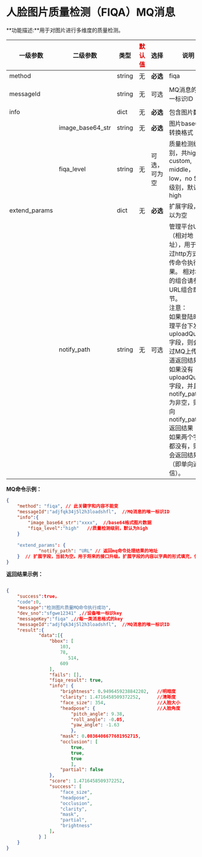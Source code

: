 # 人脸图片质量检测（FIQA）MQ消息

**功能描述:**用于对图片进行多维度的质量检测。

| 一级参数      | 二级参数         | 类型   | <font color="#dd0000">默认值</font> | 选择         | 说明                                                         | <font color="#dd0000">举例</font>      |
| ------------- | ---------------- | ------ | ----------------------------------- | ------------ | ------------------------------------------------------------ | -------------------------------------- |
| method        |                  | string | 无                                  | **必选**     | fiqa                                                         | "fiqa"                                 |
| messageId     |                  | string | 无                                  | 可选         | MQ消息的唯一标识ID                                           | “004a5b58-32e8-487e-a90a-2ce443877e7e” |
| info          |                  | dict   | 无                                  | **必选**     | 包含图片数据                                                 |                                        |
|               | image_base64_str | string | 无                                  | **必选**     | 图片base64转换格式                                           |                                        |
|               | fiqa_level       | string | 无                                  | 可选，可为空 | 质量检测级别，共high，custom, middle，low，no 5个级别，默认为high |                                        |
| extend_params |                  | dict   | 无                                  | **必选**     | 扩展字段，可以为空                                           |                                        |
|               | notify_path      | string | 无                                  | 可选         | 管理平台URL（相对地址），用于通过http方式回传命令执行结果。 相对地址的组合请参见 URL组合章节。 <br/>注意： <br/>如果登陆时管理平台下发 uploadQueue 字段，则会通过MQ上传通道返回结果。 <br/>如果没有 uploadQueue 字段，并且 notify_path 为非空，则会向 notify_path 返回结果<br/>如果两个字段都没有，则不会返回结果（即单向通信）。 | "http://ip:port:/getResult"            |



**MQ命令示例：**

```json
{
    "method": "fiqa", // 此关键字和内容不能变
    "messageId":"adjfqk34j5l2h3loadshfl",  //MQ消息的唯一标识ID
    "info":{
        "image_base64_str":"xxxx",  //base64格式图片数据
        "fiqa_level":"high"   //质量检测级别，默认为high
    }
 
    "extend_params": {
            "notify_path": "URL" // 返回mq命令处理结果的地址
    }  // 扩展字段，当前为空。用于将来的接口升级。扩展字段的内容以字典的形式填充，但扩展字段本身为必选。   
}
```



**返回结果示例：**

```json

{
    "success":true，
    "code":0,
    "message":"检测图片质量MQ命令执行成功",
    "dev_sno":"sfgwe12341" ,//设备唯一标识key
    "messageKey":"fiqa" ,//每一类消息格式的key
    "messageId":"adjfqk34j5l2h3loadshfl",  //MQ消息的唯一标识ID
    "result":{
            "data":[{
                "bbox": [
                    103,
                    78,
                       514,
                    609
                ],
                "fails": [],
                "fiqa_result": true,
                "info": {
                    "brightness": 0.9496459238842202,   //明暗度
                    "clarity": 1.4716458509372252,      //清晰度
                    "face_size": 354,                   //人脸大小
                    "headpose": {                       //人脸角度
                        "pitch_angle": 9.38,
                        "roll_angle": -0.05,
                        "yaw_angle": -1.63
                        },
                    "mask": 0.0036406677681952715,       
                    "occlusion": [
                        true,
                        true,
                        true
                        ],
                    "partial": false
                },
                "score": 1.4716458509372252,
                "success": [
                    "face_size",
                    "headpose",
                    "occlusion",
                    "clarity",
                    "mask",
                    "partial",
                    "brightness"
                ]， 
            } ]                                                                                  
    }
}
```

